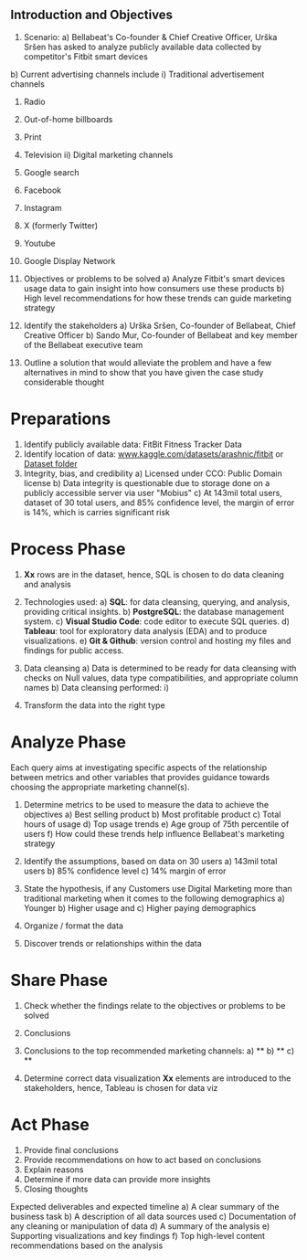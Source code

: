## Introduction and Objectives
1)	Scenario:
a) Bellabeat's Co-founder & Chief Creative Officer, Urška Sršen has asked to analyze publicly available data collected by competitor's Fitbit smart devices

b) Current advertising channels include
 i)	Traditional advertisement channels
  1)	Radio
  2)	Out-of-home billboards
  3)	Print
  4)	Television
 ii)	Digital marketing channels
  1)	Google search
  2)	Facebook
  3)	Instagram
  4)	X (formerly Twitter)
  5)	Youtube
  6)	Google Display Network

2)	Objectives or problems to be solved
a)	Analyze Fitbit's smart devices usage data to gain insight into how consumers use these products
b)	High level recommendations for how these trends can guide marketing strategy

3)	Identify the stakeholders
a)	Urška Sršen, Co-founder of Bellabeat, Chief Creative Officer
b)	Sando Mur, Co-founder of Bellabeat and key member of the Bellabeat executive team

4)	Outline a solution that would alleviate the problem and have a few alternatives in mind to show that you have given the case study considerable thought

# Preparations
1)	Identify publicly available data: FitBit Fitness Tracker Data
2)	Identify location of data: www.kaggle.com/datasets/arashnic/fitbit or [Dataset folder](bellabeat/dataset)
3)	Integrity, bias, and credibility
a) Licensed under CCO: Public Domain license
b) Data integrity is questionable due to storage done on a publicly accessible server via user "Mobius"
c)	At 143mil total users, dataset of 30 total users, and 85% confidence level, the margin of error is 14%, which is carries significant risk

# Process Phase
1) **Xx** rows are in the dataset, hence, SQL is chosen to do data cleaning and analysis

2) Technologies used:
a) **SQL**: for data cleansing, querying, and analysis, providing critical insights.
b) **PostgreSQL**: the database management system.
c) **Visual Studio Code**: code editor to execute SQL queries.
d) **Tableau**: tool for exploratory data analysis (EDA) and to produce visualizations.
e) **Git & Github**: version control and hosting my files and findings for public access.

3)	Data cleansing
a) Data is determined to be ready for data cleansing with checks on Null values, data type compatibilities, and appropriate column names
b) Data cleansing performed:
 i)

5)	Transform the data into the right type

# Analyze Phase
Each query aims at investigating specific aspects of the relationship between metrics and other variables that provides guidance towards choosing the appropriate marketing channel(s).
1)	Determine metrics to be used to measure the data to achieve the objectives
a)	Best selling product
b) Most profitable product
c) Total hours of usage
d)	Top usage trends
e) Age group of 75th percentile of users
f) How could these trends help influence Bellabeat's marketing strategy

2)	Identify the assumptions, based on data on 30 users
a)	143mil total users
b)	85% confidence level
c)	14% margin of error

3)	State the hypothesis, if any
Customers use Digital Marketing more than traditional marketing when it comes to the following demographics
a)	Younger
b)	Higher usage and
c)	Higher paying demographics

4)	Organize / format the data

5)	Discover trends or relationships within the data

# Share Phase
1)	Check whether the findings relate to the objectives or problems to be solved

2)	Conclusions

3) Conclusions to the top recommended marketing channels:
a) **
b) **
c) **

4)	Determine correct data visualization
**Xx** elements are introduced to the stakeholders, hence, Tableau is chosen for data viz

# Act Phase
1)	Provide final conclusions
2)	Provide recommendations on how to act based on conclusions
3)	Explain reasons
4)	Determine if more data can provide more insights
5)	Closing thoughts

Expected deliverables and expected timeline
a)	A clear summary of the business task
b)	A description of all data sources used
c)	Documentation of any cleaning or manipulation of data
d)	A summary of the analysis
e)	Supporting visualizations and key findings
f)	Top high-level content recommendations based on the analysis
